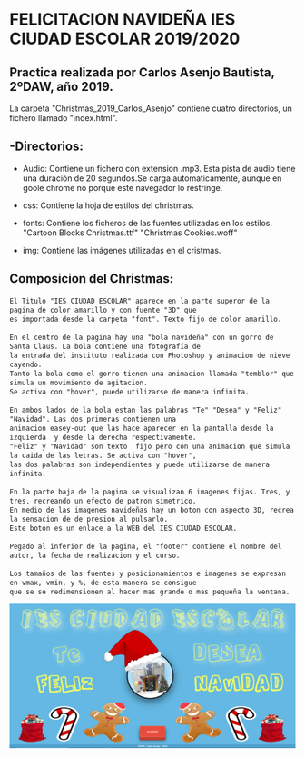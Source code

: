 # FELICITACION NAVIDEÑA IES CIUDAD ESCOLAR 2019/2020

## Practica realizada por Carlos Asenjo Bautista, 2ºDAW, año 2019.

La carpeta "Christmas_2019_Carlos_Asenjo" contiene cuatro directorios, un fichero llamado "index.html".

 ## -Directorios: 
* Audio: Contiene un fichero con extension .mp3. Esta pista de audio tiene una duración de 20 segundos.Se carga automaticamente, 
	aunque en goole chrome no porque este navegador lo restringe.
	
* css: Contiene la hoja de estilos del christmas.
		
* fonts: Contiene los ficheros de las fuentes utilizadas en los estilos.
	"Cartoon Blocks Christmas.ttf"
	"Christmas Cookies.woff"

* img: Contiene las imágenes utilizadas en el cristmas.

## Composicion del Christmas:

	El Titulo "IES CIUDAD ESCOLAR" aparece en la parte superor de la pagina de color amarillo y con fuente "3D" que
	es importada desde la carpeta "font". Texto fijo de color amarillo.

	En el centro de la pagina hay una "bola navideña" con un gorro de Santa Claus. La bola contiene una fotografía de
	la entrada del instituto realizada con Photoshop y animacion de nieve cayendo.
	Tanto la bola como el gorro tienen una animacion llamada "temblor" que simula un movimiento de agitacion.
	Se activa con "hover", puede utilizarse de manera infinita.

	En ambos lados de la bola estan las palabras "Te" "Desea" y "Feliz" "Navidad". Las dos primeras contienen una 
	animacion easey-out que las hace aparecer en la pantalla desde la izquierda  y desde la derecha respectivamente.
	"Feliz" y "Navidad" son texto  fijo pero con una animacion que simula la caida de las letras. Se activa con "hover", 
	las dos palabras son independientes y puede utilizarse de manera infinita.

	En la parte baja de la pagina se visualizan 6 imagenes fijas. Tres, y tres, recreando un efecto de patron simetrico.
	En medio de las imagenes navideñas hay un boton con aspecto 3D, recrea la sensacion de de presion al pulsarlo.
	Este boton es un enlace a la WEB del IES CIUDAD ESCOLAR.

	Pegado al inferior de la pagina, el "footer" contiene el nombre del autor, la fecha de realizacion y el curso.

	Los tamaños de las fuentes y posicionamientos e imagenes se expresan en vmax, vmin, y %, de esta manera se consigue 
	que se se redimensionen al hacer mas grande o mas pequeña la ventana.
	
![img](https://github.com/CarlosAsenjo/Christmas/blob/master/img/CapturaChristmas.PNG?raw=true)

